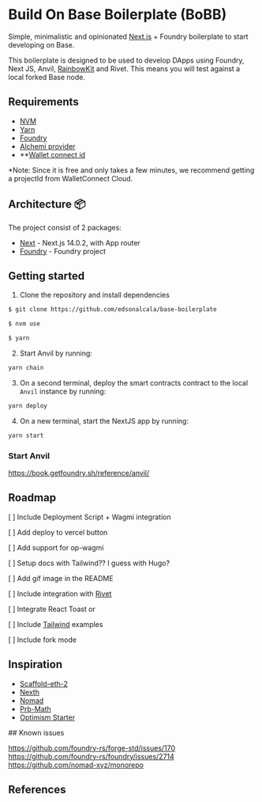 # Build On Base Boilerplate (BoBB)

Simple, minimalistic and opinionated [Next.js] + Foundry boilerplate to start developing on Base.

This boilerplate is designed to be used to develop DApps using Foundry, Next JS, Anvil, [RainbowKit] and Rivet. This means you will test against a local forked Base node.

## Requirements

- [NVM]
- [Yarn](https://yarnpkg.com/)
- [Foundry](https://github.com/foundry-rs/foundry)
- [Alchemi provider](https://www.alchemy.com/)
- **[Wallet connect id](https://cloud.walletconnect.com/sign-in)

*Note: Since it is free and only takes a few minutes, we recommend getting a projectId from WalletConnect Cloud.

## Architecture 📦

The project consist of 2 packages:

- [Next](./packages/next) - Next.js 14.0.2, with App router
- [Foundry](./packages/foundry/) - Foundry project

## Getting started

1. Clone the repository and install dependencies

```bash
$ git clone https://github.com/edsonalcala/base-boilerplate

$ nvm use

$ yarn
```

2. Start Anvil by running:

```bash
yarn chain
```

3. On a second terminal, deploy the smart contracts contract to the local `Anvil` instance by running:

```bash
yarn deploy
```

4. On a new terminal, start the NextJS app by running:

```bash
yarn start
```

### Start Anvil

https://book.getfoundry.sh/reference/anvil/

## Roadmap

[ ] Include Deployment Script + Wagmi integration

[ ] Add deploy to vercel button

[ ] Add support for op-wagmi

[ ] Setup docs with Tailwind?? I guess with Hugo?

[ ] Add gif image in the README

[ ] Include integration with [Rivet]

[ ] Integrate React Toast or 

[ ] Include [Tailwind] examples

[ ] Include fork mode

## Inspiration

- [Scaffold-eth-2](https://github.com/scaffold-eth/scaffold-eth-2)
- [Nexth](https://github.com/wslyvh/nexth)
- [Nomad](https://github.com/nomad-xyz/monorepo)
- [Prb-Math](https://github.com/PaulRBerg/prb-math)
- [Optimism Starter](https://github.com/ethereum-optimism/optimism-starter)

## Known issues

https://github.com/foundry-rs/forge-std/issues/170
https://github.com/foundry-rs/foundry/issues/2714
https://github.com/nomad-xyz/monorepo

## References

[Next.js]: https://nextjs.org/docs/getting-started/installation
[RainbowKit]: https://www.rainbowkit.com/docs/installation#further-examples
[Tailwind]: https://tailwindui.com/
[NVM]: https://github.com/nvm-sh/nvm
[Yarn]: https://yarnpkg.com/
[Foundry]: https://github.com/foundry-rs/foundry
[Alchemi provider]: https://www.alchemy.com/
[Wallet connect id]: https://cloud.walletconnect.com/sign-in
[Rivet]: https://www.paradigm.xyz/2023/08/rivet